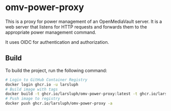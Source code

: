 # omv-power-proxy

This is a proxy for power management of an OpenMediaVault server. It is a web server that listens for HTTP requests and forwards them to the appropriate power management command.

It uses OIDC for authentication and authorization.

## Build

To build the project, run the following command:

```bash
# Login to GitHub Container Registry
docker login ghcr.io -u larsluph
# Build image with tags
docker build -t ghcr.io/larsluph/omv-power-proxy:latest -t ghcr.io/larsluph/omv-power-proxy:$VERSION .
# Push image to registry
docker push ghcr.io/larsluph/omv-power-proxy -a
```
